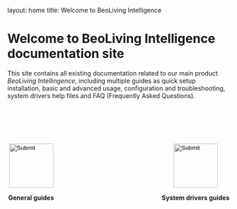 layout: home
title: Welcome to BeoLiving Intelligence 
# Welcome to BeoLiving Intelligence documentation site

This site contains all existing documentation related to our main product _BeoLiving Intellingence_, including multiple guides as quick setup 
installation, basic and advanced usage, configuration and troubleshooting, system drivers help files and FAQ (Frequently Asked Questions).



<div style="margin:auto; width: 500px; margin-top: 100px">
 <div style="float:left">
  <div align="center">
   <input type="image" src="icons/guides.png" height="100px" onclick="location.href='https://ik-avi.github.io/doctest/bli-guides/'"/>
   </div>
  <p align="center"><strong>General guides</strong></p>
  </div>

 <div style="float:right">
  <div align="center">
   <input type="image" src="icons/systems.png" height="100px" onclick="location.href='https://ik-avi.github.io/doctest/bli-help-files/drivers/main.html'"/>
   </div>
 <p align="center"><strong>System drivers guides</strong></p>
 </div>


